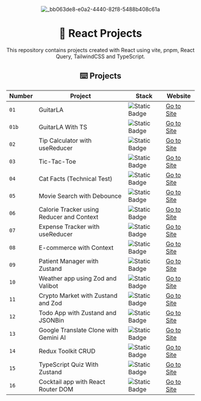 <div align="center">

![_bb063de8-e0a2-4440-82f8-5488b408c61a](https://github.com/joshuaco/react-projects/assets/9096557/12fdb39c-d8ee-4669-b125-42fc934c70d2)

# 🚀 React Projects

This repository contains projects created with React using vite, pnpm, React Query, TailwindCSS and TypeScript.

## ⌨️ Projects

| Number | Project                                   | Stack                                                           | Website                                                        |
| ------ | ----------------------------------------- | --------------------------------------------------------------- | -------------------------------------------------------------- |
| `01`   | GuitarLA                                  | ![Static Badge](https://img.shields.io/badge/JavaScript-yellow) | [Go to Site](https://peaceful-torte-1f1ae9.netlify.app/)       |
| `01b`  | GuitarLA With TS                          | ![Static Badge](https://img.shields.io/badge/TypeScript-blue)   | [Go to Site](https://classy-jelly-ee01c9.netlify.app/)         |
| `02`   | Tip Calculator with useReducer            | ![Static Badge](https://img.shields.io/badge/TypeScript-blue)   | [Go to Site](https://flourishing-moonbeam-eaa2f3.netlify.app/) |
| `03`   | Tic-Tac-Toe                               | ![Static Badge](https://img.shields.io/badge/JavaScript-yellow) | [Go to Site](https://lively-meringue-14ffbf.netlify.app/)      |
| `04`   | Cat Facts (Technical Test)                | ![Static Badge](https://img.shields.io/badge/JavaScript-yellow) | [Go to Site](https://lustrous-dodol-e63736.netlify.app/)       |
| `05`   | Movie Search with Debounce                | ![Static Badge](https://img.shields.io/badge/JavaScript-yellow) | [Go to Site](https://luxury-druid-b1d3fc.netlify.app/)         |
| `06`   | Calorie Tracker using Reducer and Context | ![Static Badge](https://img.shields.io/badge/TypeScript-blue)   | [Go to Site](https://merry-lolly-835713.netlify.app/)          |
| `07`   | Expense Tracker with useReducer           | ![Static Badge](https://img.shields.io/badge/TypeScript-blue)   | [Go to Site](https://hilarious-cucurucho-947768.netlify.app/)  |
| `08`   | E-commerce with Context                   | ![Static Badge](https://img.shields.io/badge/TypeScript-blue)   | [Go to Site](https://stellar-pixie-ddbedd.netlify.app/)        |
| `09`   | Patient Manager with Zustand              | ![Static Badge](https://img.shields.io/badge/TypeScript-blue)   | [Go to Site](https://marvelous-unicorn-cb6a02.netlify.app/)    |
| `10`   | Weather app using Zod and Valibot         | ![Static Badge](https://img.shields.io/badge/TypeScript-blue)   | [Go to Site](https://bright-lollipop-5891a7.netlify.app/)      |
| `11`   | Crypto Market with Zustand and Zod        | ![Static Badge](https://img.shields.io/badge/TypeScript-blue)   | [Go to Site](https://cryptomarketseek.netlify.app/)            |
| `12`   | Todo App with Zustand and JSONBin         | ![Static Badge](https://img.shields.io/badge/TypeScript-blue)   | [Go to Site](https://jazzy-nasturtium-f3000f.netlify.app/)     |
| `13`   | Google Translate Clone with Gemini AI     | ![Static Badge](https://img.shields.io/badge/TypeScript-blue)   | [Go to Site](https://luminous-rabanadas-1f27ed.netlify.app/)   |
| `14`   | Redux Toolkit CRUD                        | ![Static Badge](https://img.shields.io/badge/TypeScript-blue)   | [Go to Site](https://majestic-mousse-e4df77.netlify.app/)      |
| `15`   | TypeScript Quiz With Zustand              | ![Static Badge](https://img.shields.io/badge/TypeScript-blue)   | [Go to Site](https://dazzling-torte-dd190e.netlify.app/)       |
| `16`   | Cocktail app with React Router DOM        | ![Static Badge](https://img.shields.io/badge/TypeScript-blue)   | [Go to Site](https://sensational-figolla-4c3775.netlify.app/)  |
